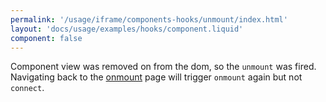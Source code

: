 ```yaml
---
permalink: '/usage/iframe/components-hooks/unmount/index.html'
layout: 'docs/usage/examples/hooks/component.liquid'
component: false
---
```


Component view was removed on from the dom, so the `unmount` was fired. Navigating back to the [onmount](/usage/iframe/components-hooks/onmount/) page will trigger `onmount` again but not `connect`.
